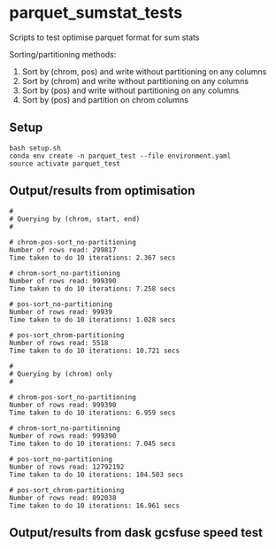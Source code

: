 # parquet_sumstat_tests
Scripts to test optimise parquet format for sum stats

Sorting/partitioning methods:
1. Sort by (chrom, pos) and write without partitioning on any columns
2. Sort by (chrom) and write without partitioning on any columns
3. Sort by (pos) and write without partitioning on any columns
4. Sort by (pos) and partition on chrom columns

## Setup

```
bash setup.sh
conda env create -n parquet_test --file environment.yaml
source activate parquet_test
```

## Output/results from optimisation

```
#
# Querying by (chrom, start, end)
#

# chrom-pos-sort_no-partitioning
Number of rows read: 299817
Time taken to do 10 iterations: 2.367 secs

# chrom-sort_no-partitioning
Number of rows read: 999390
Time taken to do 10 iterations: 7.258 secs

# pos-sort_no-partitioning
Number of rows read: 99939
Time taken to do 10 iterations: 1.028 secs

# pos-sort_chrom-partitioning
Number of rows read: 5518
Time taken to do 10 iterations: 10.721 secs

#
# Querying by (chrom) only
#

# chrom-pos-sort_no-partitioning
Number of rows read: 999390
Time taken to do 10 iterations: 6.959 secs

# chrom-sort_no-partitioning
Number of rows read: 999390
Time taken to do 10 iterations: 7.045 secs

# pos-sort_no-partitioning
Number of rows read: 12792192
Time taken to do 10 iterations: 104.503 secs

# pos-sort_chrom-partitioning
Number of rows read: 892038
Time taken to do 10 iterations: 16.961 secs
```

## Output/results from dask gcsfuse speed test
